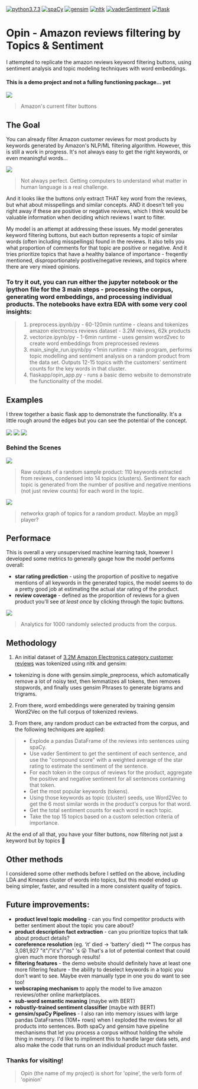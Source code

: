 [![python3.7.3](https://img.shields.io/badge/python-3.7.3-orange)](https://spacy.io)
[![spaCy](https://img.shields.io/badge/-spaCy-blue)](https://spacy.io)
[![gensim](https://img.shields.io/badge/gensim-Word2Vec-blue)](https://radimrehurek.com/gensim/)
[![nltk](https://img.shields.io/badge/-nltk-orange)](https://www.nltk.org)
[![vaderSentiment](https://img.shields.io/badge/-vaderSentiment-24292E)](https://github.com/cjhutto/vaderSentiment)
[![flask](https://img.shields.io/badge/-flask-363B3D)](https://palletsprojects.com/p/flask/)

# Opin - Amazon reviews filtering by Topics & Sentiment

I attempted to replicate the amazon reviews keyword filtering buttons, using sentiment analysis and topic modeling techniques with word embeddings.

#### This is a demo project and not a fulling functioning package... yet 

<img align="center" src="https://github.com/andrewm-bose/Opin-ReviewsAnalysis/blob/master/readme_imgs/Screen%20Shot%202019-08-19%20at%205.11.13%20PM.png">

> Amazon's current filter buttons

## The Goal

You can already filter Amazon customer reviews for most products by keywords generated by Amazon's NLP/ML filtering algorithm. However, this is still a work in progress. It's not always easy to get the right keywords, or even meaningful words...

<img align="center" src="https://github.com/andrewm-bose/Opin-ReviewsAnalysis/blob/master/readme_imgs/Screen%20Shot%202019-08-19%20at%204.13.40%20PM%20copy.png">

> Not always perfect. Getting computers to understand what matter in human language is a real challenge.
  
And it looks like the buttons only extract THAT key word from the reviews, but what about misspellings and similar concepts. AND it doesn't tell you right away if these are positive or negative reviews, which I think would be valuable information when deciding which reviews I want to filter.

My model is an attempt at addressing these issues. My model generates keyword filtering buttons, but each button represents a topic of similar words (often including misspellings) found in the reviews. It also tells you what proportion of comments for that topic are positive or negative. And it tries prioritize topics that have a healthy balance of importance - freqently mentioned, disproportionately postive/negative reviews, and topics where there are very mixed opinions.


### To try it out, you can run either the jupyter notebook or the ipython file for the 3 main steps - processing the corpus, generating word embeddings, and processing individual products. The notebooks have extra EDA with some very cool insights:
> 1) preprocess.ipynb/py - 60-120min runtime - cleans and tokenizes amazon electronics reviews dataset - 3.2M reviews, 62k products
> 2) vectorize.ipynb/py - 1-6min runtime - uses gensim word2vec to create word embeddings from preprocessed reviews
> 3) main_single_run.ipynb/py <1min runtime - main program, performs topic modelling and sentiment analysis on a random product from the data set. Outputs 12-15 topics with the customers' sentiment counts for the key words in that cluster.
> 4) flaskapp/opin_app.py - runs a basic demo website to demonstrate the functionality of the model.


## Examples

I threw together a basic flask app to demonstrate the functionality. It's a little rough around the edges but you can see the potential of the concept.

<img align="center" src="https://github.com/andrewm-bose/Opin-ReviewsAnalysis/blob/master/readme_imgs/Screen%20Shot%202019-08-19%20at%205.47.16%20PM.png">

<img align="center" src="https://github.com/andrewm-bose/Opin-ReviewsAnalysis/blob/master/readme_imgs/Screen%20Shot%202019-08-19%20at%205.47.43%20PM.png">

<img align="center" src="https://github.com/andrewm-bose/Opin-ReviewsAnalysis/blob/master/readme_imgs/Screen%20Shot%202019-08-19%20at%205.48.02%20PM.png">

### Behind the Scenes
<img align="center" src="https://github.com/andrewm-bose/Opin-ReviewsAnalysis/blob/master/readme_imgs/under%20the%20hood.png">

> Raw outputs of a random sample product: 110 keywords extracted from reviews, condensed into 14 topics (clusters). Sentiment for each topic is generated from the number of positive and negative mentions (not just review counts) for each word in the topic.

<img align="center" src="https://github.com/andrewm-bose/Opin-ReviewsAnalysis/raw/master/readme_imgs/Screen%20Shot%202019-08-19%20at%205.09.32%20PM.png">

> networkx graph of topics for a random product. Maybe an mpg3 player?

## Performace

This is overall a very unsupervised machine learning task, however I developed some metrics to generally gauge how the model performs overall:
* **star rating prediction** - using the proportion of positive to negative mentions of all keywords in the generated topics, the model seems to do a pretty good job at estimating the actual star rating of the product.
* **review coverage** - defined as the proporition of reviews for a given product you'll see *at least once* by clicking through the topic buttons.

<img align="center" src="https://github.com/andrewm-bose/Opin-ReviewsAnalysis/blob/master/readme_imgs/Screen%20Shot%202019-08-19%20at%204.10.21%20PM.png">

> Analytics for 1000 randomly selected products from the corpus.


## Methodology
1) An initial dataset of <a href="https://s3.amazonaws.com/amazon-reviews-pds/readme.html"> 3.2M Amazon Electronics category customer reviews</a> was tokenized using nltk and gensim: 
* tokenizing is done with gensim.simple_preprocess, which automatically remove a lot of noisy text, then lemmatizes all tokens, then removes stopwords, and finally uses gensim Phrases to generate bigrams and trigrams.

2) From there, word embeddings were generated by training gensim Word2Vec on the full corpus of tokenized reviews.

3) From there, any random product can be extracted from the corpus, and the following techniques are applied:
>* Explode a pandas DataFrame of the reviews into sentences using spaCy.
>* Use vader Sentiment to get the sentiment of each sentence, and use the "compound score" with a weighted average of the star rating to estimate the sentiment of the sentence.
>* For each token in the corpus of reviews for the product, aggregate the positive and negative sentiment for all sentences containing that token.
>* Get the most popular keywords (tokens).
>* Using those keywords as topic (cluster) seeds, use Word2Vec to get the 6 most similar words in the product's corpus for that word.
>* Get the total sentiment counts for each word in each topic.
>* Take the top 15 topics based on a custom selection criteria of importance.

At the end of all that, you have your filter buttons, now filtering not just a keyword but by topics :tada:

## Other methods
I considered some other methods before I settled on the above, including LDA and Kmeans cluster of words into topics, but this model ended up being simpler, faster, and resulted in a more consistent quality of topics.

## Future improvements:
* **product level topic modeling** - can you find competitor products with better sentiment about the topic you care about?
* **product description fact extraction** - can you prioritize topics that talk about product details?
* **coreference resolution** (eg. ‘it’ died -> ‘battery’ died)
** The corpus has 3,081,927 "it"/"it's"/"its" 's :open_mouth: That's a lot of potential context that could given much more thorough results!
* **filtering features** - the demo website should definitely have at least one more filtering feature - the ability to deselect keywords in a topic you don't want to see. Maybe even manually type in one you do want to see too!
* **webscraping mechanism** to apply the model to live amazon reviews/other online marketplaces.
* **sub-word semantic meaning** (maybe with BERT)
* **robustly-trained sentiment classifier** (maybe with BERT)
* **gensim/spaCy Pipelines** - I also ran into memory issues with large pandas DataFrames (10M+ rows) when I exploded the reviews for all products into sentences. Both spaCy and gensim have pipeline mechanisms that let you process a corpus without holding the whole thing in memory. I'd like to impliment this to handle larger data sets, and also make the code that runs on an individual product much faster.


### Thanks for visiting!

> Opin (the name of my project) is short for 'opine', the verb form of 'opinion'

